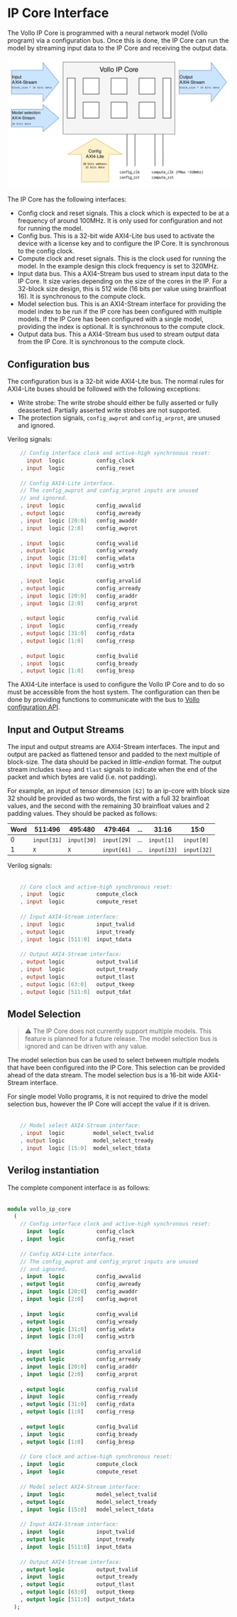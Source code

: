 # IP Core Interface

The Vollo IP Core is programmed with a neural network model (Vollo program) via a configuration bus. Once this is done, the IP Core
can run the model by streaming input data to the IP Core and receiving the output data.

![Vollo IP Core](../assets/vollo-ip-core.svg)

The IP Core has the following interfaces:

- Config clock and reset signals. This a clock which is expected to be at a frequency of around 100MHz. It is only used for
  configuration and not for running the model.
- Config bus. This is a 32-bit wide AXI4-Lite bus used to activate the device with a license key and to configure the IP Core. It is synchronous to the config clock.
- Compute clock and reset signals. This is the clock used for running the model. In the example design this clock frequency is
set to 320MHz.
- Input data bus. This a AXI4-Stream bus used to stream input data to the IP Core. It size varies depending on the size of the
  cores in the IP. For a 32-block size design, this is 512 wide (16 bits per value using brainfloat 16). It is synchronous to the compute clock.
- Model selection bus. This is an AXI4-Stream interface for providing the model index to be run if the IP core has been configured
  with multiple models. If the IP Core has been configured with a single model, providing the index is optional. It is synchronous to the compute clock.
- Output data bus. This a AXI4-Stream bus used to stream output data from the IP Core. It is synchronous to the compute clock.

## Configuration bus

The configuration bus is a 32-bit wide AXI4-Lite bus. The normal rules for AXI4-Lite buses
should be followed with the following exceptions:

- Write strobe: The write strobe should either be fully asserted or fully deasserted. Partially asserted write strobes are not supported.
- The protection signals, `config_awprot` and `config_arprot`, are unused and ignored.

Verilog signals:

```verilog
    // Config interface clock and active-high synchronous reset:
      input  logic          config_clock
    , input  logic          config_reset

    // Config AXI4-Lite interface.
    // The config_awprot and config_arprot inputs are unused
    // and ignored.
    , input  logic          config_awvalid
    , output logic          config_awready
    , input  logic [20:0]   config_awaddr
    , input  logic [2:0]    config_awprot

    , input  logic          config_wvalid
    , output logic          config_wready
    , input  logic [31:0]   config_wdata
    , input  logic [3:0]    config_wstrb

    , input  logic          config_arvalid
    , output logic          config_arready
    , input  logic [20:0]   config_araddr
    , input  logic [2:0]    config_arprot

    , output logic          config_rvalid
    , input  logic          config_rready
    , output logic [31:0]   config_rdata
    , output logic [1:0]    config_rresp

    , output logic          config_bvalid
    , input  logic          config_bready
    , output logic [1:0]    config_bresp

```

The AXI4-Lite interface is used to configure the Vollo IP Core and to do so must be accessible from
the host system. The configuration can then be done by providing functions to communicate with the
bus to [Vollo configuration API](4-config.md).

## Input and Output Streams

The input and output streams are AXI4-Stream interfaces. The input and output are packed as flattened tensor and
padded to the next multiple of block-size. The data should be packed in *little-endian* format. The output stream
includes `tkeep` and `tlast` signals to indicate when the end of the packet and which bytes are valid (i.e. not padding).

For example, an input of tensor dimension `[62]` to an ip-core with block size 32 should be provided as two
words, the first with a full 32 brainfloat values, and the second with the remaining 30 brainfloat values and 2 padding values.
They should be packed as follows:

| Word | 511:496     | 495:480     | 479:464     | ... | 31:16       | 15:0        |
| ---- | ----------- | ----------- | ----------- | --- | ----------- | ----------- |
| 0    | `input[31]` | `input[30]` | `input[29]` | ... | `input[1]`  | `input[0]`  |
| 1    | `X`         | `X`         | `input[61]` | ... | `input[33]` | `input[32]` |

Verilog signals:

```verilog

    // Core clock and active-high synchronous reset:
    , input  logic          compute_clock
    , input  logic          compute_reset

    // Input AXI4-Stream interface:
    , input  logic          input_tvalid
    , output logic          input_tready
    , input  logic [511:0]  input_tdata

    // Output AXI4-Stream interface:
    , output logic          output_tvalid
    , input  logic          output_tready
    , output logic          output_tlast
    , output logic [63:0]   output_tkeep
    , output logic [511:0]  output_tdat

```

## Model Selection

> :warning: The IP Core does not currently support multiple models. This feature is planned for a future release.
> The model selection bus is ignored and can be driven with any value.

The model selection bus can be used to select between multiple models that have been configured into the IP Core. This selection
can be provided ahead of the data stream. The model selection bus is a 16-bit wide AXI4-Stream interface.

For single model Vollo programs, it is not required to drive the model selection bus, however the IP Core
will accept the value if it is driven.

```verilog

    // Model select AXI4-Stream interface:
    , input  logic         model_select_tvalid
    , output logic         model_select_tready
    , input  logic [15:0]  model_select_tdata

```

## Verilog instantiation

The complete component interface is as follows:

```sv

module vollo_ip_core
  (
    // Config interface clock and active-high synchronous reset:
      input  logic          config_clock
    , input  logic          config_reset

    // Config AXI4-Lite interface.
    // The config_awprot and config_arprot inputs are unused
    // and ignored.
    , input  logic          config_awvalid
    , output logic          config_awready
    , input  logic [20:0]   config_awaddr
    , input  logic [2:0]    config_awprot

    , input  logic          config_wvalid
    , output logic          config_wready
    , input  logic [31:0]   config_wdata
    , input  logic [3:0]    config_wstrb

    , input  logic          config_arvalid
    , output logic          config_arready
    , input  logic [20:0]   config_araddr
    , input  logic [2:0]    config_arprot

    , output logic          config_rvalid
    , input  logic          config_rready
    , output logic [31:0]   config_rdata
    , output logic [1:0]    config_rresp

    , output logic          config_bvalid
    , input  logic          config_bready
    , output logic [1:0]    config_bresp

    // Core clock and active-high synchronous reset:
    , input  logic          compute_clock
    , input  logic          compute_reset

    // Model select AXI4-Stream interface:
    , input  logic          model_select_tvalid
    , output logic          model_select_tready
    , input  logic [15:0]   model_select_tdata

    // Input AXI4-Stream interface:
    , input  logic          input_tvalid
    , output logic          input_tready
    , input  logic [511:0]  input_tdata

    // Output AXI4-Stream interface:
    , output logic          output_tvalid
    , input  logic          output_tready
    , output logic          output_tlast
    , output logic [63:0]   output_tkeep
    , output logic [511:0]  output_tdata
  );

```
